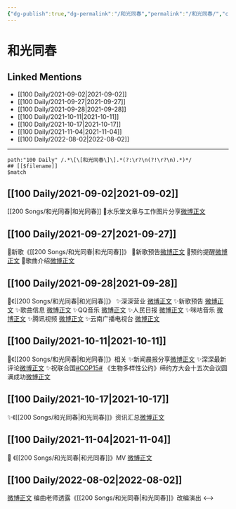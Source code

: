 ```yaml
---
{"dg-publish":true,"dg-permalink":"/和光同春","permalink":"/和光同春/","created":"2022-12-07T15:36:19.000+08:00","updated":"2023-04-10T15:36:22.366+08:00"}
---
```


# 和光同春

## Linked Mentions
- [[100 Daily/2021-09-02\|2021-09-02]]
- [[100 Daily/2021-09-27\|2021-09-27]]
- [[100 Daily/2021-09-28\|2021-09-28]]
- [[100 Daily/2021-10-11\|2021-10-11]]
- [[100 Daily/2021-10-17\|2021-10-17]]
- [[100 Daily/2021-11-04\|2021-11-04]]
- [[100 Daily/2022-08-02\|2022-08-02]]


---

```expander
path:"100 Daily" /.*\[\[和光同春\]\].*(?:\r?\n(?!\r?\n).*)*/
## [[$filename]]
$match
```
## [[100 Daily/2021-09-02\|2021-09-02]]
[[200 Songs/和光同春\|和光同春]]
💮水乐堂文章与工作图片分享[微博正文](https://m.weibo.cn/6466290670/4676960866798983)

## [[100 Daily/2021-09-27\|2021-09-27]]
🌟新歌《[[200 Songs/和光同春\|和光同春]]》
💫新歌预告[微博正文](https://m.weibo.cn/6466290670/4686153826175534)
💫预约提醒[微博正文](https://m.weibo.cn/6466290670/4686170142016955)
💫歌曲介绍[微博正文](https://m.weibo.cn/6466290670/4686174549709056)
## [[100 Daily/2021-09-28\|2021-09-28]]
🌟《[[200 Songs/和光同春\|和光同春]]》
✨深深营业 [微博正文](https://m.weibo.cn/6466290670/4686461058159164)
✨新歌预告 [微博正文](https://m.weibo.cn/6466290670/4686334390174791)
✨歌曲信息 [微博正文](https://m.weibo.cn/6466290670/4686450631641299)
✨QQ音乐 [微博正文](https://m.weibo.cn/6466290670/4686448329230612)
✨人民日报 [微博正文](https://m.weibo.cn/6466290670/4686463075353939)
✨咪咕音乐 [微博正文](https://m.weibo.cn/6466290670/4686466372600501)
✨腾讯视频 [微博正文](https://m.weibo.cn/6466290670/4686450392305145)
✨云南广播电视台 [微博正文](https://m.weibo.cn/6466290670/4686456419779605)
## [[100 Daily/2021-10-11\|2021-10-11]]
🌸《[[200 Songs/和光同春\|和光同春]]》相关
✨新闻晨报分享[微博正文](https://m.weibo.cn/6466290670/4691089502244112)
✨深深最新评论[微博正文](https://m.weibo.cn/6466290670/4691123518572809)
✨祝联合国[#COP15#](https://s.weibo.com/weibo?q=%23COP15%23) 《生物多样性公约》缔约方大会十五次会议圆满成功[微博正文](https://m.weibo.cn/6466290670/4691095311615142)

## [[100 Daily/2021-10-17\|2021-10-17]]
✨《[[200 Songs/和光同春\|和光同春]]》资讯汇总[微博正文](https://m.weibo.cn/6466290670/4693387628515463)
## [[100 Daily/2021-11-04\|2021-11-04]]
💫 《[[200 Songs/和光同春\|和光同春]]》MV [微博正文](https://m.weibo.cn/6466290670/4699852686754398)
## [[100 Daily/2022-08-02\|2022-08-02]]
[微博正文](https://m.weibo.cn/5033516801/4797790192142570) 编曲老师透露《[[200 Songs/和光同春\|和光同春]]》改编演出
<-->